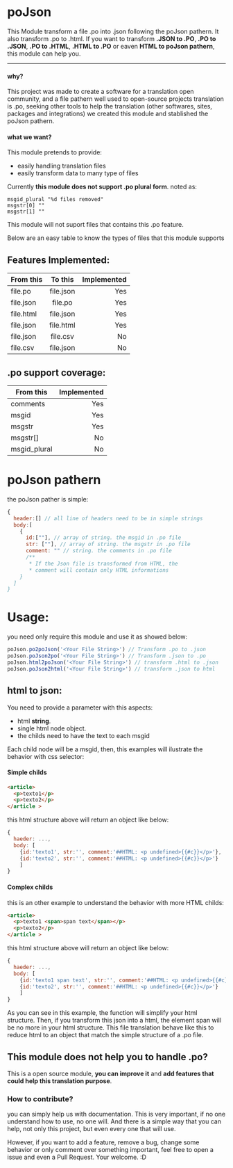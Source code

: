 # poJson
This Module transform a file .po into .json following the poJson pathern.
It also transform .po to .html.
If you want to transform **.JSON to .PO**, **.PO to .JSON**, **.PO to .HTML**, **.HTML to .PO** or eaven **HTML to poJson pathern**, this module can help you.

----

#### why?
This project was made to create a software for a translation open community, and a file pathern well used to open-source projects translation is .po, seeking other tools to help the translation (other softwares, sites, packages and integrations) we created this module and stablished the poJson pathern.

#### what we want?
This module pretends to provide:
- easily handling translation files
- easily transform data to many type of files

Currently **this module does not support .po plural form**.
noted as:
```po
msgid_plural "%d files removed"
msgstr[0] ""
msgstr[1] ""
```
This module will not suport files that contains this .po feature.

Below are an easy table to know the types of files that this module supports

## Features Implemented:

| From this | To this   | Implemented |
|-----------|:---------:|------------:|
| file.po   | file.json |  Yes     |
| file.json | file.po   |  Yes     |
| file.html | file.json |  Yes    |
| file.json | file.html |  Yes      |
| file.json | file.csv |  No      |
| file.csv | file.json |  No      |

## .po support coverage:

| From this       | Implemented |
|-----------      |------------:|
| comments        |  Yes     |
| msgid           |  Yes     |
| msgstr          |  Yes     |
| msgstr[]        |  No      |
| msgid_plural    |  No      |

# poJson pathern
the poJson pather is simple:
```js
{
  header:[] // all line of headers need to be in simple strings
  body:[
    {
      id:[""], // array of string. the msgid in .po file
      str: [""], // array of string. the msgstr in .po file
      comment: "" // string. the comments in .po file
      /**
       * If the Json file is transformed from HTML, the
       * comment will contain only HTML informations
    }
  ]
}
```

# Usage:
you need only require this module and use it as showed below:
```js
poJson.po2poJson('<Your File String>') // Transform .po to .json
poJson.poJson2po('<Your File String>') // Transform .json to .po
poJson.html2poJson('<Your File String>') // transform .html to .json
poJson.poJson2html('<Your File String>') // transform .json to html
```

## html to json:
You need to provide a parameter with this aspects:
- html **string**.
- single html node object.
- the childs need to have the text to each msgid

Each child node will be a msgid, then, this examples will ilustrate the behavior with css selector:
#### Simple childs
```html
<article>
  <p>texto1</p>
  <p>texto2</p>
</article >
```
this html structure above will return an object like below:
```js
{
  haeder: ...,
  body: [
    {id:'texto1', str:'', comment:'##HTML: <p undefined>{{#c}}</p>'},
    {id:'texto2', str:'', comment:'##HTML: <p undefined>{{#c}}</p>'}
    ]
}
```

#### Complex childs

this is an other example to understand the behavior with more HTML childs:
```html
<article>
  <p>texto1 <span>span text</span></p>
  <p>texto2</p>
</article >
```
this html structure above will return an object like below:
```js
{
  haeder: ...,
  body: [
    {id:'texto1 span text', str:'', comment:'##HTML: <p undefined>{{#c}}</p>'},
    {id:'texto2', str:'', comment:'##HTML: <p undefined>{{#c}}</p>'}
    ]
}
```
As you can see in this example, the function will simplify your html structure.
Then, if you transform this json into a html, the element span will be no more in your html structure.
This file translation behave like this to reduce html to an object that match the simple structure of a .po file.

## This module does not help you to handle .po?
This is a open source module, **you can improve it** and **add features that could help this translation purpose**.

### How to contribute?
you can simply help us with documentation.
This is very important, if no one understand how to use, no one will. And there is a simple way that you can help, not only this project, but even every one that will use.

However, if you want to add a feature, remove a bug, change some behavior or only comment over something important, feel free to open a issue and even a Pull Request.
Your welcome. :D